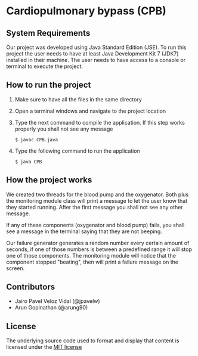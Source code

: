 # Cardiopulmonary bypass (CPB)

## System Requirements

Our project was developed using Java Standard Edition (JSE). To run this 
project the user needs to have at least Java Development Kit 7 (JDK7) 
installed in their machine. The user needs to have access to a console 
or terminal to execute the project.

## How to run the project

1. Make sure to have all the files in the same directory

2. Open a terminal windows and navigate to the project location

3. Type the next command to compile the application. If this step works 
properly you shall not see any message

    ```
    $ javac CPB.java
    ```

4. Type the following command to run the application

    ```
    $ java CPB
    ```

## How the project works

We created two threads for the blood pump and the oxygenator. Both plus the
monitoring module class will print a message to let the user know that they
started running. After the first message you shall not see any other message.

If any of these components (oxygenator and blood pump) fails, you shall see a
message in the terminal saying that they are not beeping.

Our failure generator generates a random number every certain amount of seconds,
if one of those numbers is between a predefined range it will stop one of those
components. The monitoring module will notice that the component stopped
"beating", then will print a failure message on the screen.

## Contributors

* Jairo Pavel Veloz Vidal (@jpavelw)
* Arun Gopinathan (@arung90)

## License

The underlying source code used to format and display that content is licensed 
under the [MIT license](https://github.com/jpavelw/SWEN-756/blob/master/Fault%20Detection%20Tactic/CPB/LICENSE)